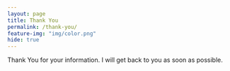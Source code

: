 ```yaml
---
layout: page
title: Thank You
permalink: /thank-you/
feature-img: "img/color.png"
hide: true
---
```


Thank You for your information.  I will get back to you as soon as possible.